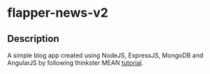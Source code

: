 # flapper-news-v2

## Description

A simple blog app created using NodeJS, ExpressJS, MongoDB and AngularJS by following thinkster MEAN [tutorial](https://thinkster.io/mean-stack-tutorial#introduction).
